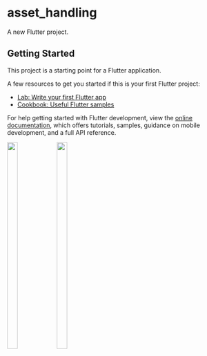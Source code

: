 # asset_handling

A new Flutter project.

## Getting Started

This project is a starting point for a Flutter application.

A few resources to get you started if this is your first Flutter project:

- [Lab: Write your first Flutter app](https://docs.flutter.dev/get-started/codelab)
- [Cookbook: Useful Flutter samples](https://docs.flutter.dev/cookbook)

For help getting started with Flutter development, view the
[online documentation](https://docs.flutter.dev/), which offers tutorials,
samples, guidance on mobile development, and a full API reference.
<p>
<img src="https://user-images.githubusercontent.com/115798958/218111808-7ea576d9-a7ed-4474-97ec-21d283ab4423.png" width=22% height=35%>
<img src="https://user-images.githubusercontent.com/115798958/218112021-d1909ab1-1c82-4fb3-bd6a-182229aa477e.png" width=22% height=35%>
</p>
